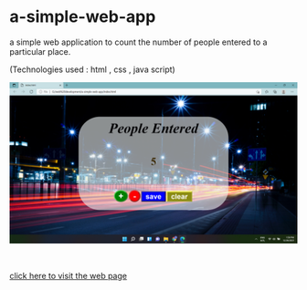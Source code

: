 # a-simple-web-app

a simple web application to count the number of people entered to a particular place.

(Technologies used : html ,  css , java script)

<img src="ss.png"></img>

<br>

<a href='https://wijesooriyahd.github.io/a-simple-web-app/' >click here  to visit the web page</a>
